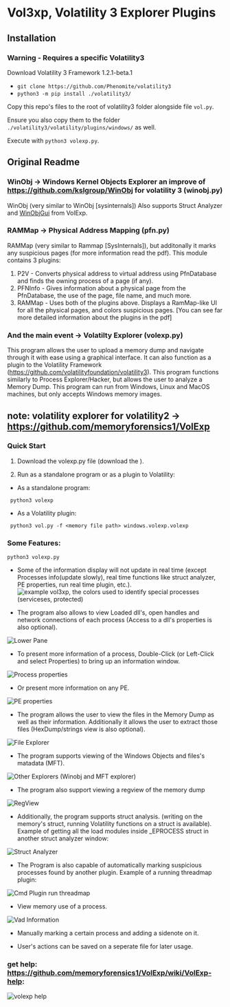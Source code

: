 # Vol3xp, Volatility 3 Explorer Plugins

## Installation

### Warning - Requires a specific Volatility3 

Download Volatility 3 Framework 1.2.1-beta.1

* `git clone https://github.com/Phenomite/volatility3`
* `python3 -m pip install ./volatility3/`

Copy this repo's files to the root of volatility3 folder alongside file `vol.py`.

Ensure you also copy them to the folder `./volatility3/volatility/plugins/windows/` as well.

Execute with `python3 volexp.py`.

## Original Readme

### WinObj -> Windows Kernel Objects Explorer an improve of <https://github.com/kslgroup/WinObj> for volatility 3 (winobj.py)
WinObj (very similar to WinObj [sysinternals]) Also supports Struct Analyzer and [WinObjGui](#11) from VolExp.

### RAMMap -> Physical Address Mapping (pfn.py)
RAMMap (very similar to Rammap [SysInternals]), but additonally it marks any suspicious pages (for more information read the pdf).
This module contains 3 plugins:
1. P2V - Converts physical address to virtual address using PfnDatabase and finds the owning process of a page (if any).
2. PFNInfo - Gives information about a physical page from the PfnDatabase, the use of the page, file name, and much more.
3. RAMMap - Uses both of the plugins above. Displays a RamMap-like UI for all the physical pages, and colors suspicious pages.
[You can see far more detailed information about the plugins in the pdf]

### And the main event -> Volatilty Explorer (volexp.py)

This program allows the user to upload a memory dump and navigate through it with ease using a graphical interface.
It can also function as a plugin to the Volatility Framework (<https://github.com/volatilityfoundation/volatility3>).
This program functions similarly to Process Explorer/Hacker, but allows the user to analyze a Memory Dump.
This program can run from Windows, Linux and MacOS machines, but only accepts Windows memory images.

## note: volatility explorer for volatility2 -> <https://github.com/memoryforensics1/VolExp>

### Quick Start
1. Download the volexp.py file (download the ).

2. Run as a standalone program or as a plugin to Volatility:
- As a standalone program:
```shell
 python3 volexp
 ```
 - As a Volatility plugin:
```shell
 python3 vol.py -f <memory file path> windows.volexp.volexp
 ```


### Some Features:
```shell
python3 volexp.py
```
- Some of the information display will not update in real time (except Processes info(update slowly),  real time functions like struct analyzer, PE properties, run real time plugin, etc.).
![example vol3xp, the colors used to identify special processes (serviceses, protected)](https://github.com/memoryforensics1/info/blob/master/Win10Example.GIF)



- The program also allows to view Loaded dll's, open handles and network connections of each process (Access to a dll's properties is also optional).

![Lower Pane](https://github.com/memoryforensics1/info/blob/master/Win10Handles.png)



- To present more information of a process, Double-Click (or Left-Click and select Properties) to bring up an information window.

![Process properties](https://github.com/memoryforensics1/info/blob/master/ImageProperties.png)


- Or present more information on any PE.

![PE properties](https://github.com/memoryforensics1/info/blob/master/PeProeprties.png)



- The program allows the user to view the files in the Memory Dump as well as their information. Additionally it allows the user to extract those files (HexDump/strings view is also optional). <a name="22"></a>

![File Explorer](https://github.com/memoryforensics1/info/blob/master/FilesExplorer.png)



- The program supports viewing of the Windows Objects and files's matadata (MFT).<a name="11"></a>

![Other Explorers (Winobj and MFT explorer)](https://github.com/memoryforensics1/info/blob/master/Explorers.png)



- The program also support viewing a regview of the memory dump

![RegView](https://github.com/memoryforensics1/info/blob/master/RegView.png)



- Additionally, the program supports struct analysis. (writing on the memory's struct, running Volatility functions on a struct is available).
 Example of getting all the load modules inside _EPROCESS struct in another struct analyzer window:

![Struct Analyzer](https://github.com/memoryforensics1/info/blob/master/StructAnalyzer.png)



- The Program is also capable of automatically marking suspicious processes found by another plugin.
Example of a running threadmap plugin:

![Cmd Plugin run threadmap](https://github.com/memoryforensics1/info/blob/master/threadmapExample.GIF)



- View memory use of a process.

![Vad Information](https://github.com/memoryforensics1/info/blob/master/VadInformation.png)


- Manually marking a certain process and adding a sidenote on it. 

- User's actions can be saved on a seperate file for later usage.

### get help: https://github.com/memoryforensics1/VolExp/wiki/VolExp-help:
![volexp help](https://github.com/memoryforensics1/info/blob/master/help.gif)

